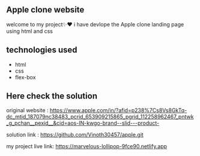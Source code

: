 ## Apple clone website

welcome to my project✨❤
i have devlope the Apple clone landing page using html and css

## technologies used

- html
- css
- flex-box

## Here check the solution

original website : https://www.apple.com/in/?afid=p238%7Cs8Vs8GkTq-dc_mtid_187079nc38483_pcrid_653909215865_pgrid_112258962467_pntwk_g_pchan__pexid__&cid=aos-IN-kwgo-brand--slid---product-

solution link : https://github.com/Vinoth30457/apple.git

my project live link: https://marvelous-lollipop-9fce90.netlify.app
